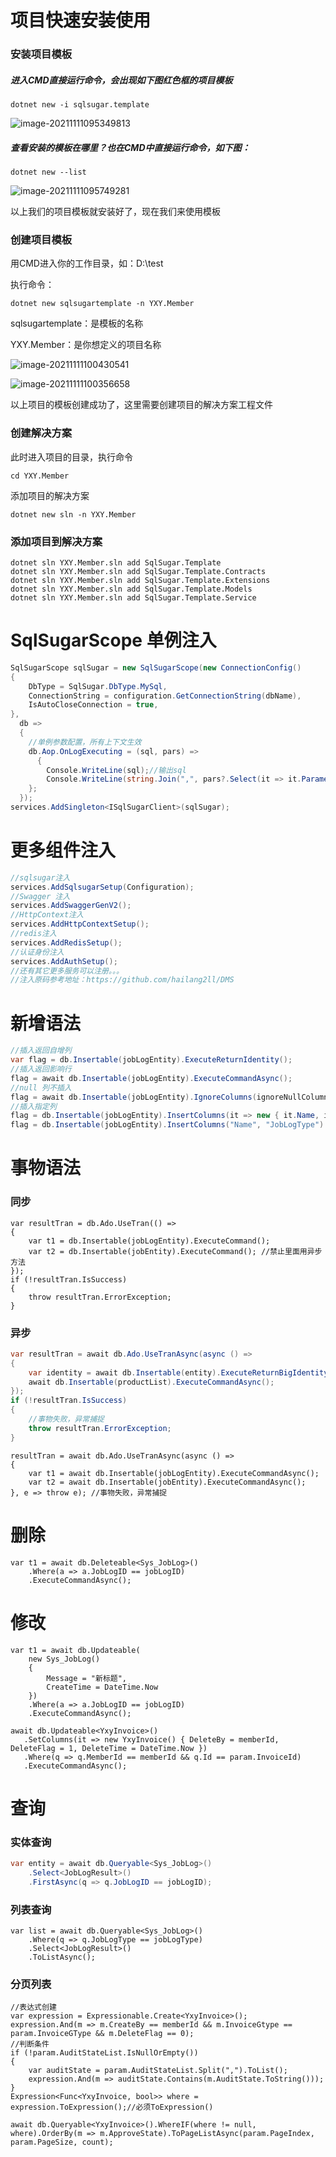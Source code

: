 # 项目快速安装使用

### 安装项目模板

##### 进入CMD直接运行命令，会出现如下图红色框的项目模板

```
dotnet new -i sqlsugar.template
```
![image-20211111095349813](C:\Users\dylan\AppData\Roaming\Typora\typora-user-images\image-20211111095349813.png)

##### 查看安装的模板在哪里？也在CMD中直接运行命令，如下图：

```
dotnet new --list
```

![image-20211111095749281](C:\Users\dylan\AppData\Roaming\Typora\typora-user-images\image-20211111095749281.png)

以上我们的项目模板就安装好了，现在我们来使用模板

### 创建项目模板

用CMD进入你的工作目录，如：D:\test

执行命令：

```
dotnet new sqlsugartemplate -n YXY.Member
```

sqlsugartemplate：是模板的名称

YXY.Member：是你想定义的项目名称

![image-20211111100430541](C:\Users\dylan\AppData\Roaming\Typora\typora-user-images\image-20211111100430541.png)

![image-20211111100356658](C:\Users\dylan\AppData\Roaming\Typora\typora-user-images\image-20211111100356658.png)

以上项目的模板创建成功了，这里需要创建项目的解决方案工程文件

### 创建解决方案

此时进入项目的目录，执行命令

```
cd YXY.Member
```

添加项目的解决方案

```
dotnet new sln -n YXY.Member
```

### 添加项目到解决方案

```
dotnet sln YXY.Member.sln add SqlSugar.Template
dotnet sln YXY.Member.sln add SqlSugar.Template.Contracts
dotnet sln YXY.Member.sln add SqlSugar.Template.Extensions
dotnet sln YXY.Member.sln add SqlSugar.Template.Models
dotnet sln YXY.Member.sln add SqlSugar.Template.Service
```

# SqlSugarScope 单例注入

```c#
SqlSugarScope sqlSugar = new SqlSugarScope(new ConnectionConfig()
{
    DbType = SqlSugar.DbType.MySql,
    ConnectionString = configuration.GetConnectionString(dbName),
    IsAutoCloseConnection = true,
},
  db =>
  {
    //单例参数配置，所有上下文生效
    db.Aop.OnLogExecuting = (sql, pars) =>
      {
        Console.WriteLine(sql);//输出sql
        Console.WriteLine(string.Join(",", pars?.Select(it => it.ParameterName + ":" + it.Value)));//参数
    };
  });
services.AddSingleton<ISqlSugarClient>(sqlSugar);

```

# 更多组件注入

```c#
//sqlsugar注入
services.AddSqlsugarSetup(Configuration);
//Swagger 注入
services.AddSwaggerGenV2();
//HttpContext注入
services.AddHttpContextSetup();
//redis注入
services.AddRedisSetup();
//认证身份注入
services.AddAuthSetup();
//还有其它更多服务可以注册。。。
//注入原码参考地址：https://github.com/hailang2ll/DMS
```

# 新增语法

```c#
//插入返回自增列
var flag = db.Insertable(jobLogEntity).ExecuteReturnIdentity();
//插入返回影响行
flag = await db.Insertable(jobLogEntity).ExecuteCommandAsync();
//null 列不插入
flag = await db.Insertable(jobLogEntity).IgnoreColumns(ignoreNullColumn: true).ExecuteCommandAsync();
//插入指定列
flag = db.Insertable(jobLogEntity).InsertColumns(it => new { it.Name, it.JobLogType }).ExecuteReturnIdentity();
flag = db.Insertable(jobLogEntity).InsertColumns("Name", "JobLogType").ExecuteReturnIdentity();

```

# 事物语法

### 同步

```
var resultTran = db.Ado.UseTran(() =>
{
    var t1 = db.Insertable(jobLogEntity).ExecuteCommand();
    var t2 = db.Insertable(jobEntity).ExecuteCommand(); //禁止里面用异步方法
});
if (!resultTran.IsSuccess)
{
    throw resultTran.ErrorException;
}
```

### 异步

```c#
var resultTran = await db.Ado.UseTranAsync(async () =>
{
    var identity = await db.Insertable(entity).ExecuteReturnBigIdentityAsync();
    await db.Insertable(productList).ExecuteCommandAsync();
});
if (!resultTran.IsSuccess)
{
    //事物失败，异常捕捉
    throw resultTran.ErrorException;
}
```

```
resultTran = await db.Ado.UseTranAsync(async () =>
{
    var t1 = await db.Insertable(jobLogEntity).ExecuteCommandAsync();
    var t2 = await db.Insertable(jobEntity).ExecuteCommandAsync();
}, e => throw e); //事物失败，异常捕捉

```

# 删除

```
var t1 = await db.Deleteable<Sys_JobLog>()
    .Where(a => a.JobLogID == jobLogID)
    .ExecuteCommandAsync();
```

# 修改

```
var t1 = await db.Updateable(
    new Sys_JobLog()
    {
        Message = "新标题",
        CreateTime = DateTime.Now
    })
    .Where(a => a.JobLogID == jobLogID)
    .ExecuteCommandAsync();
```

```
await db.Updateable<YxyInvoice>()
   .SetColumns(it => new YxyInvoice() { DeleteBy = memberId, DeleteFlag = 1, DeleteTime = DateTime.Now })
   .Where(q => q.MemberId == memberId && q.Id == param.InvoiceId)
   .ExecuteCommandAsync();
```

# 查询

### 实体查询

```c#
var entity = await db.Queryable<Sys_JobLog>()
    .Select<JobLogResult>()
    .FirstAsync(q => q.JobLogID == jobLogID);
```

### 列表查询 

```
var list = await db.Queryable<Sys_JobLog>()
    .Where(q => q.JobLogType == jobLogType)
    .Select<JobLogResult>()
    .ToListAsync();
```

### 分页列表

```
//表达式创建
var expression = Expressionable.Create<YxyInvoice>();
expression.And(m => m.CreateBy == memberId && m.InvoiceGtype == param.InvoiceGType && m.DeleteFlag == 0);
//判断条件
if (!param.AuditStateList.IsNullOrEmpty())
{
    var auditState = param.AuditStateList.Split(",").ToList();
    expression.And(m => auditState.Contains(m.AuditState.ToString()));
}
Expression<Func<YxyInvoice, bool>> where = expression.ToExpression();//必须ToExpression()

await db.Queryable<YxyInvoice>().WhereIF(where != null, where).OrderBy(m => m.ApproveState).ToPageListAsync(param.PageIndex, param.PageSize, count);
```

